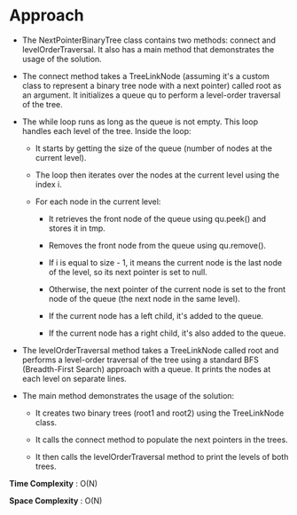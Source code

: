 # Approach

- The NextPointerBinaryTree class contains two methods: connect and levelOrderTraversal. It also has a main method that demonstrates the usage of the solution.

- The connect method takes a TreeLinkNode (assuming it's a custom class to represent a binary tree node with a next pointer) called root as an argument. It initializes a queue qu to perform a level-order traversal of the tree.

- The while loop runs as long as the queue is not empty. This loop handles each level of the tree. Inside the loop:

    - It starts by getting the size of the queue (number of nodes at the current level).

    - The loop then iterates over the nodes at the current level using the index i.

    - For each node in the current level:
        - It retrieves the front node of the queue using qu.peek() and stores it in tmp.

        - Removes the front node from the queue using qu.remove().

        - If i is equal to size - 1, it means the current node is the last node of the level, so its next pointer is set to null.

        - Otherwise, the next pointer of the current node is set to the front node of the queue (the next node in the same level).

        - If the current node has a left child, it's added to the queue.

        - If the current node has a right child, it's also added to the queue.

- The levelOrderTraversal method takes a TreeLinkNode called root and performs a level-order traversal of the tree using a standard BFS (Breadth-First Search) approach with a queue. It prints the nodes at each level on separate lines.

- The main method demonstrates the usage of the solution:

    - It creates two binary trees (root1 and root2) using the TreeLinkNode class.

    - It calls the connect method to populate the next pointers in the trees.

    - It then calls the levelOrderTraversal method to print the levels of both trees.



**Time Complexity** : O(N)

**Space Complexity** : O(N)